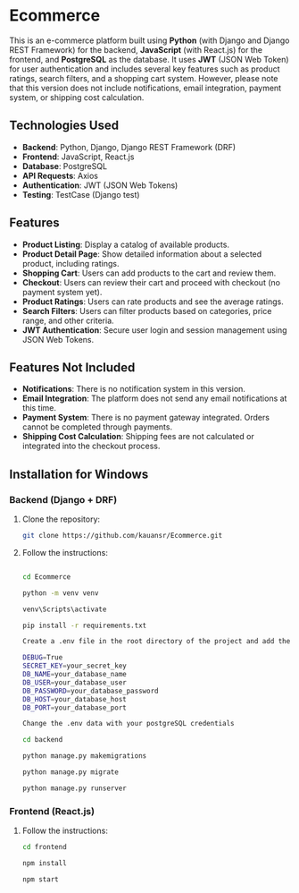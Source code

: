 # Ecommerce

This is an e-commerce platform built using **Python** (with Django and Django REST Framework) for the backend, **JavaScript** (with React.js) for the frontend, and **PostgreSQL** as the database. It uses **JWT** (JSON Web Token) for user authentication and includes several key features such as product ratings, search filters, and a shopping cart system. However, please note that this version does not include notifications, email integration, payment system, or shipping cost calculation.

## Technologies Used

- **Backend**: Python, Django, Django REST Framework (DRF)
- **Frontend**: JavaScript, React.js
- **Database**: PostgreSQL
- **API Requests**: Axios
- **Authentication**: JWT (JSON Web Tokens)
- **Testing**: TestCase (Django test)

## Features

- **Product Listing**: Display a catalog of available products.
- **Product Detail Page**: Show detailed information about a selected product, including ratings.
- **Shopping Cart**: Users can add products to the cart and review them.
- **Checkout**: Users can review their cart and proceed with checkout (no payment system yet).
- **Product Ratings**: Users can rate products and see the average ratings.
- **Search Filters**: Users can filter products based on categories, price range, and other criteria.
- **JWT Authentication**: Secure user login and session management using JSON Web Tokens.

## Features Not Included

- **Notifications**: There is no notification system in this version.
- **Email Integration**: The platform does not send any email notifications at this time.
- **Payment System**: There is no payment gateway integrated. Orders cannot be completed through payments.
- **Shipping Cost Calculation**: Shipping fees are not calculated or integrated into the checkout process.

## Installation for Windows

### Backend (Django + DRF)

1. Clone the repository:
   ```bash
   git clone https://github.com/kauansr/Ecommerce.git
    ```

2. Follow the instructions:
    ```bash

    cd Ecommerce

    python -m venv venv

    venv\Scripts\activate

    pip install -r requirements.txt

    Create a .env file in the root directory of the project and add the following:

    DEBUG=True
    SECRET_KEY=your_secret_key
    DB_NAME=your_database_name
    DB_USER=your_database_user
    DB_PASSWORD=your_database_password
    DB_HOST=your_database_host
    DB_PORT=your_database_port

    Change the .env data with your postgreSQL credentials

    cd backend

    python manage.py makemigrations

    python manage.py migrate

    python manage.py runserver
   ```

### Frontend (React.js)

1. Follow the instructions:

    ```bash
    cd frontend

    npm install

    npm start
    ```